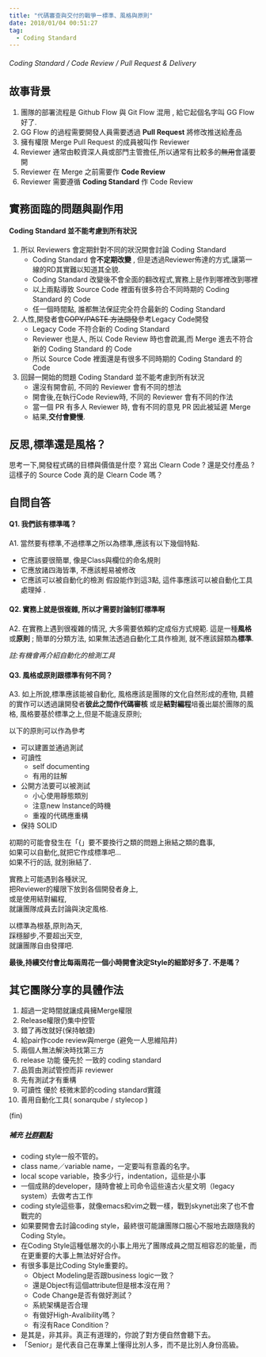 ```yaml
---
title: "代碼審查與交付的戰爭ー標準、風格與原則"
date: 2018/01/04 00:51:27
tag:
  - Coding Standard
---
```

###### Coding Standard / Code Review / Pull Request & Delivery
## 故事背景
1. 團隊的部署流程是 Github Flow 與 Git Flow 混用 , 給它起個名字叫 GG Flow 好了.
2. GG Flow 的過程需要開發人員需要透過 **Pull Request** 將修改推送給產品 
3. 擁有權限 Merge Pull Request 的成員被叫作 Reviewer
4. Reviewer 通常由較資深人員或部門主管擔任,所以通常有比較多的~~無用~~會議要開
5. Reviewer 在 Merge 之前需要作 **Code Review**
6. Reviewer 需要遵循 **Coding Standard** 作 Code Review

## 實務面臨的問題與副作用
#### Coding Standard 並不能考慮到所有狀況 

1. 所以 Reviewers 會定期針對不同的狀況開會討論 Coding Standard
    - Coding Standard 會**不定期改變** , 但是透過Reviewer佈達的方式,讓第一線的RD其實難以知道其全貌.
    - Coding Standard 改變後不會全面的翻改程式,實務上是作到哪裡改到哪裡
    - 以上兩點導致 Source Code 裡面有很多符合不同時期的 Coding Standard 的 Code
    - 任一個時間點, 誰都無法保証完全符合最新的 Coding Standard 
2. 人性,開發者會~~COPY/PASTE 方法開發~~參考Legacy Code開發
    - Legacy Code 不符合新的 Coding Standard
    - Reviewer 也是人, 所以 Code Review 時也會疏漏,而 Merge 進去不符合新的 Coding Standard 的 Code
    - 所以 Source Code 裡面還是有很多不同時期的 Coding Standard 的 Code
3. 回歸一開始的問題 Coding Standard 並不能考慮到所有狀況 
    - 還沒有開會前, 不同的 Reviewer 會有不同的想法
    - 開會後,在執行Code Review時, 不同的 Reviewer 會有不同的作法
    - 當一個 PR 有多人 Reviewer 時, 會有不同的意見 PR 因此被延遲 Merge
    - 結果,**交付會變慢**.

## 反思,標準還是風格？ 

思考一下,開發程式碼的目標與價值是什麼 ?
寫出 Clearn Code ? 
還是交付產品 ?
這樣子的 Source Code 真的是 Clearn Code 嗎？

## 自問自答

#### Q1. 我們該有標準嗎？
A1. 當然要有標準,不過標準之所以為標準,應該有以下幾個特點. 
- 它應該要很簡單, 像是Class與欄位的命名規則
- 它應放諸四海皆準, 不應該輕易被修改
- 它應該可以被自動化的檢測
假設能作到這3點, 這件事應該可以被自動化工具處理掉 . 

#### Q2. 實務上就是很複雜, 所以才需要討論制訂標準啊
A2. 
在實務上遇到很複雜的情況, 大多需要依賴約定成俗方式規範.
這是一種**風格**或**原則** ; 
簡單的分類方法, 
如果無法透過自動化工具作檢測, 
就不應該歸類為**標準**.

*註:有機會再介紹自動化的檢測工具*

#### Q3. **風格**或**原則**跟**標準**有何不同？
A3. 如上所說,標準應該能被自動化,
風格應該是團隊的文化自然形成的產物, 
具體的實作可以透過讓開發者**彼此之間作代碼審核**
或是**結對編程**培養出屬於團隊的風格,
風格要基於標準之上,但是不能違反原則;

以下的原則可以作為參考
- 可以建置並通過測試
- 可讀性
	- self documenting
	- 有用的註解 
- 公開方法要可以被測試
	- 小心使用靜態類別
	- 注意new Instance的時機
	- 重複的代碼應重構
- 保持 SOLID 

初期的可能會發生在「{」要不要換行之類的問題上揪結之類的蠢事,  
如果可以自動化,就把它作成標準吧…  
如果不行的話, 就別揪結了.  

實務上可能遇到各種狀況,  
把Reviewer的權限下放到各個開發者身上,  
或是使用結對編程,  
就讓團隊成員去討論與決定風格.  

以標準為根基,原則為天,  
踩穩腳步,不要超出天空,  
就讓團隊自由發揮吧. 

**最後,持續交付會比每兩周花一個小時開會決定Style的細節好多了. 不是嗎？**

## 其它團隊分享的具體作法

1. 超過一定時間就讓成員擁Merge權限
2. Release權限仍集中控管
3. 錯了再改就好(保持敏捷)
4. 給pair作code review與merge (避免一人思維陷井)
5. 兩個人無法解決時找第三方
6. release 功能 優先於 一致的 coding standard
7. 品質由測試管控而非 reviewer
8. 先有測試才有重構
9. 可讀性 優於 枝微末節的coding standard實踐
10. 善用自動化工具( sonarqube / stylecop )

(fin)

##### 補充 [社群觀點](https://www.facebook.com/groups/616369245163622/permalink/1225873964213144/)

- coding style一般不管的。
- class name／variable name，一定要叫有意義的名字。
- local scope variable，換多少行，indentation，這些是小事
- 一個成熟的developer，隨時會被上司命令這些遠古火星文明（legacy system）去做考古工作
- coding style這些事，就像emacs和vim之戰一樣，戰到skynet出來了也不會戰完的
- 如果要開會去討論coding style，最終很可能讓團隊口服心不服地去跟隨我的Coding Style。
- 在Coding Style這種低層次的小事上用光了團隊成員之間互相容忍的能量，而在更重要的大事上無法好好合作。
- 有很多事是比Coding Style重要的。
	- Object Modeling是否跟business logic一致？
	- 還是Object有這個attribute但是根本沒在用？
	- Code Change是否有做好測試？
	- 系統架構是否合理
	- 有做好High-Avalibility嗎？
	- 有沒有Race Condition？
- 是其是，非其非。真正有道理的，你說了對方便自然會聽下去。
- 「Senior」是代表自己在專業上懂得比別人多，而不是比別人身份高級。